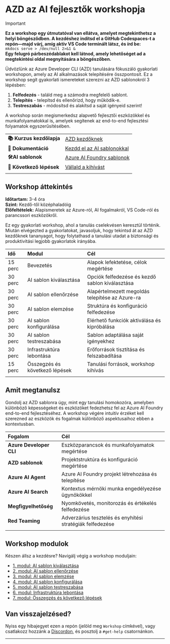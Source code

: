 <!--
CO_OP_TRANSLATOR_METADATA:
{
  "original_hash": "1a87eaee8309cd74837981fdc6834dd9",
  "translation_date": "2025-09-25T01:55:37+00:00",
  "source_file": "workshop/docs/index.md",
  "language_code": "hu"
}
-->
# AZD az AI fejlesztők workshopja

> [!IMPORTANT]  
> **Ez a workshop egy útmutatóval van ellátva, amelyet megtekinthetsz a helyi böngésződben. A kezdéshez indítsd el a GitHub Codespaces-t a repón—majd várj, amíg aktív VS Code terminált látsz, és írd be:**  
> `mkdocs serve > /dev/null 2>&1 &`  
> **Egy felugró párbeszédablakot kell látnod, amely lehetőséget ad a megtekintési oldal megnyitására a böngészőben.**

Üdvözlünk az Azure Developer CLI (AZD) tanulására fókuszáló gyakorlati workshopon, amely az AI alkalmazások telepítésére összpontosít. Ez a workshop segít gyakorlati ismereteket szerezni az AZD sablonokról 3 lépésben:

1. **Felfedezés** - találd meg a számodra megfelelő sablont.
1. **Telepítés** - telepítsd és ellenőrizd, hogy működik-e.
1. **Testreszabás** - módosítsd és alakítsd a saját igényeid szerint!

A workshop során megismerkedsz alapvető fejlesztői eszközökkel és munkafolyamatokkal is, amelyek segítenek az end-to-end fejlesztési folyamatok egyszerűsítésében.

| | | 
|:---|:---|
| **📚 Kurzus kezdőlapja**| [AZD kezdőknek](../README.md)|
| **📖 Dokumentáció** | [Kezdd el az AI sablonokkal](https://learn.microsoft.com/en-us/azure/ai-foundry/how-to/develop/ai-template-get-started)|
| **🛠️AI sablonok** | [Azure AI Foundry sablonok](https://ai.azure.com/templates) |
|**🚀 Következő lépések** | [Vállald a kihívást](../../../../workshop/docs) |
| | |

## Workshop áttekintés

**Időtartam:** 3-4 óra  
**Szint:** Kezdő-től középhaladóig  
**Előfeltételek:** Alapismeretek az Azure-ról, AI fogalmakról, VS Code-ról és parancssori eszközökről.

Ez egy gyakorlati workshop, ahol a tanulás cselekvésen keresztül történik. Miután elvégezted a gyakorlatokat, javasoljuk, hogy tekintsd át az AZD kezdőknek tananyagot, hogy folytathasd a tanulási utadat a biztonsági és produktivitási legjobb gyakorlatok irányába.

| Idő| Modul  | Cél |
|:---|:---|:---|
| 15 perc | Bevezetés | Alapok lefektetése, célok megértése |
| 30 perc | AI sablon kiválasztása | Opciók felfedezése és kezdő sablon kiválasztása | 
| 30 perc | AI sablon ellenőrzése | Alapértelmezett megoldás telepítése az Azure-ra |
| 30 perc | AI sablon elemzése | Struktúra és konfiguráció felfedezése |
| 30 perc | AI sablon konfigurálása | Elérhető funkciók aktiválása és kipróbálása |
| 30 perc | AI sablon testreszabása | Sablon adaptálása saját igényekhez |
| 30 perc | Infrastruktúra lebontása | Erőforrások tisztítása és felszabadítása |
| 15 perc | Összegzés és következő lépések | Tanulási források, workshop kihívás |
| | |

## Amit megtanulsz

Gondolj az AZD sablonra úgy, mint egy tanulási homokozóra, amelyben különböző képességeket és eszközöket fedezhetsz fel az Azure AI Foundry end-to-end fejlesztéséhez. A workshop végére intuitív érzéket kell szerezned az eszközök és fogalmak különböző aspektusaihoz ebben a kontextusban.

| Fogalom  | Cél |
|:---|:---|
| **Azure Developer CLI** | Eszközparancsok és munkafolyamatok megértése |
| **AZD sablonok**| Projektstruktúra és konfiguráció megértése |
| **Azure AI Agent**| Azure AI Foundry projekt létrehozása és telepítése |
| **Azure AI Search**| Kontextus mérnöki munka engedélyezése ügynökökkel |
| **Megfigyelhetőség**| Nyomkövetés, monitorozás és értékelés felfedezése |
| **Red Teaming**| Adverzárius tesztelés és enyhítési stratégiák felfedezése |
| | |

## Workshop modulok

Készen állsz a kezdésre? Navigálj végig a workshop moduljain:

- [1. modul: AI sablon kiválasztása](instructions/1-Select-AI-Template.md)
- [2. modul: AI sablon ellenőrzése](instructions/2-Validate-AI-Template.md) 
- [3. modul: AI sablon elemzése](instructions/3-Deconstruct-AI-Template.md)
- [4. modul: AI sablon konfigurálása](instructions/4-Configure-AI-Template.md)
- [5. modul: AI sablon testreszabása](instructions/5-Customize-AI-Template.md)
- [6. modul: Infrastruktúra lebontása](instructions/6-Teardown-Infrastructure.md)
- [7. modul: Összegzés és következő lépések](instructions/7-Wrap-up.md)

## Van visszajelzésed?

Nyiss egy hibajegyet ezen a repón (jelöld meg `Workshop` címkével), vagy csatlakozz hozzánk a [Discordon](https://aka.ms/foundry/discord), és posztolj a `#get-help` csatornánkon.

---

